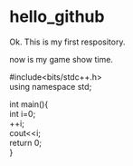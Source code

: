 # hello_github
Ok. This is my first respository.

now is my game show time.
  
#include<bits/stdc++.h>   
using namespace std;  
  
int main(){  
	int i=0;  
	++i;  
	cout<<i;  
	return 0;  
}  
